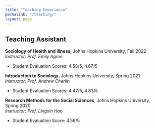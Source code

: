 ```yaml
---
title: "Teaching Experience"
permalink: "/teaching/"
layout: page
---
```


## Teaching Assistant

**Sociology of Health and Illness**, Johns Hopkins University, Fall 2022  
*Instructor: Prof. Emily Agree*  
- Student Evaluation Scores: 4.58/5, 4.67/5

**Introduction to Sociology**, Johns Hopkins University, Spring 2021  
*Instructor: Prof. Andrew Cherlin*  
- Student Evaluation Scores: 4.47/5, 4.83/5

**Research Methods for the Social Sciences**, Johns Hopkins University, Spring 2020  
*Instructor: Prof. Lingxin Hao*  
- Student Evaluation Score: 4.56/5
